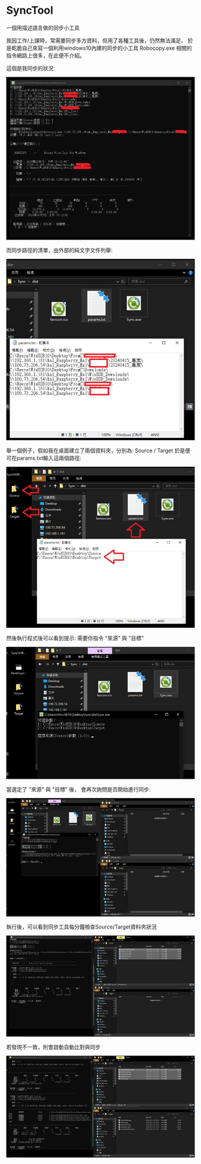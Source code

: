 # SyncTool
一個用描述語言做的同步小工具

我因工作/上課時，常需要同步多方資料，但用了各種工具後，仍然無法滿足，
於是乾脆自己來寫一個利用windows10內建的同步的小工具 Robocopy.exe
相關的指令網路上很多，在此便不介紹。



這個是我同步的狀況:

![圖1](https://github.com/jiannan1828/SyncTool/blob/main/SyncWithNetDrive.png)



而同步路徑的清單，由外部的純文字文件列舉:

![圖2](https://github.com/jiannan1828/SyncTool/blob/main/ListPara.png)



舉一個例子，假如我在桌面建立了兩個資料夾，分別為: Source / Target
於是便可在params.txt輸入這兩個路徑:

![圖3](https://github.com/jiannan1828/SyncTool/blob/main/ParaSources.png)



然後執行程式後可以看到提示:
需要你指令 "來源" 與 "目標"

![圖4](https://github.com/jiannan1828/SyncTool/blob/main/ExecuteState.png)



當選定了 "來源" 與 "目標" 後，
會再次詢問是否開始進行同步:

![圖5](https://github.com/jiannan1828/SyncTool/blob/main/SelectDone.png)



執行後，可以看到同步工具每分鐘檢查Source/Target資料夾狀況

![圖6](https://github.com/jiannan1828/SyncTool/blob/main/Status0.png)



若發現不一致，則會啟動自動比對與同步

![圖7](https://github.com/jiannan1828/SyncTool/blob/main/Status1.png)



